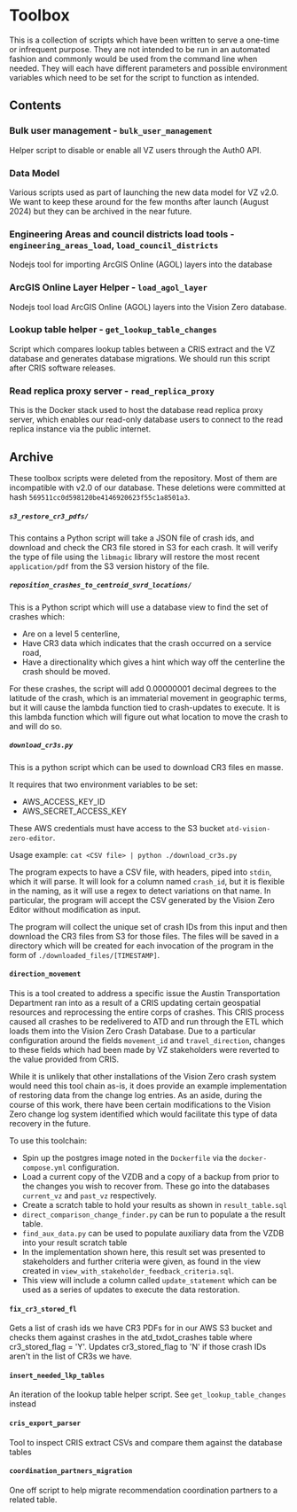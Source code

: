 # Toolbox

This is a collection of scripts which have been written to serve a one-time or infrequent purpose. They are not intended to be run in an automated fashion and commonly would be used from the command line when needed. They will each have different parameters and possible environment variables which need to be set for the script to function as intended.

## Contents

### Bulk user management - `bulk_user_management`

Helper script to disable or enable all VZ users through the Auth0 API.

### Data Model

Various scripts used as part of launching the new data model for VZ v2.0. We want to keep these around for the few months after launch (August 2024) but they can be archived in the near future.

### Engineering Areas and council districts load tools - `engineering_areas_load`, `load_council_districts`

Nodejs tool for importing ArcGIS Online (AGOL) layers into the database

### ArcGIS Online Layer Helper - `load_agol_layer`

Nodejs tool load ArcGIS Online (AGOL) layers into the Vision Zero database.

### Lookup table helper - `get_lookup_table_changes`

Script which compares lookup tables between a CRIS extract and the VZ database and generates database migrations. We should run this script after CRIS software releases.

### Read replica proxy server - `read_replica_proxy`

This is the Docker stack used to host the database read replica proxy server, which enables our read-only database users to connect to the read replica instance via the public internet.

## Archive

These toolbox scripts were deleted from the repository. Most of them are incompatible with v2.0 of our database. These deletions were committed at hash `569511cc0d598120be4146920623f55c1a8501a3`.

##### `s3_restore_cr3_pdfs/`

This contains a Python script will take a JSON file of crash ids, and download and check the CR3 file stored in S3 for each crash. It will verify the type of file using the `libmagic` library will restore the most recent `application/pdf` from the S3 version history of the file.

##### `reposition_crashes_to_centroid_svrd_locations/`

This is a Python script which will use a database view to find the set of crashes which:

- Are on a level 5 centerline,
- Have CR3 data which indicates that the crash occurred on a service road,
- Have a directionality which gives a hint which way off the centerline the crash should be moved.

For these crashes, the script will add 0.00000001 decimal degrees to the latitude of the crash, which is an immaterial movement in geographic terms, but it will cause the lambda function tied to crash-updates to execute. It is this lambda function which will figure out what location to move the crash to and will do so.

##### `download_cr3s.py`

This is a python script which can be used to download CR3 files en masse.

It requires that two environment variables to be set:

- AWS_ACCESS_KEY_ID
- AWS_SECRET_ACCESS_KEY

These AWS credentials must have access to the S3 bucket `atd-vision-zero-editor`.

Usage example: `cat <CSV file> | python ./download_cr3s.py`

The program expects to have a CSV file, with headers, piped into `stdin`, which it will parse. It will look for a column named `crash_id`, but it is flexible in the naming, as it will use a regex to detect variations on that name. In particular, the program will accept the CSV generated by the Vision Zero Editor without modification as input.

The program will collect the unique set of crash IDs from this input and then download the CR3 files from S3 for those files. The files will be saved in a directory which will be created for each invocation of the program in the form of `./downloaded_files/[TIMESTAMP]`.

#### `direction_movement`

This is a tool created to address a specific issue the Austin Transportation Department ran into as a result of a CRIS updating certain geospatial resources and reprocessing the entire corps of crashes. This CRIS process caused all crashes to be redelivered to ATD and run through the ETL which loads them into the Vision Zero Crash Database. Due to a particular configuration around the fields `movement_id` and `travel_direction`, changes to these fields which had been made by VZ stakeholders were reverted to the value provided from CRIS.

While it is unlikely that other installations of the Vision Zero crash system would need this tool chain as-is, it does provide an example implementation of restoring data from the change log entries. As an aside, during the course of this work, there have been certain modifications to the Vision Zero change log system identified which would facilitate this type of data recovery in the future.

To use this toolchain:

- Spin up the postgres image noted in the `Dockerfile` via the `docker-compose.yml` configuration.
- Load a current copy of the VZDB and a copy of a backup from prior to the changes you wish to recover from. These go into the databases `current_vz` and `past_vz` respectively.
- Create a scratch table to hold your results as shown in `result_table.sql`
- `direct_comparison_change_finder.py` can be run to populate a the result table.
- `find_aux_data.py` can be used to populate auxiliary data from the VZDB into your result scratch table
- In the implementation shown here, this result set was presented to stakeholders and further criteria were given, as found in the view created in `view_with_stakeholder_feedback_criteria.sql`.
- This view will include a column called `update_statement` which can be used as a series of updates to execute the data restoration.

#### `fix_cr3_stored_fl`

Gets a list of crash ids we have CR3 PDFs for in our AWS S3 bucket and checks them against crashes in the atd_txdot_crashes table where cr3_stored_flag = 'Y'. Updates cr3_stored_flag to 'N' if those crash IDs aren't in the list of CR3s we have.

#### `insert_needed_lkp_tables`

An iteration of the lookup table helper script. See `get_lookup_table_changes` instead

#### `cris_export_parser`

Tool to inspect CRIS extract CSVs and compare them against the database tables

#### `coordination_partners_migration`

One off script to help migrate recommendation coordination partners to a related table.
